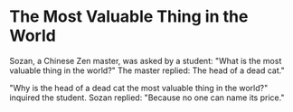 # The Most Valuable Thing in the World

Sozan, a Chinese Zen master, was asked by a student: "What is the most valuable thing in the world?" The master replied: The head of a dead cat."

"Why is the head of a dead cat the most valuable thing in the world?" inquired the student. Sozan replied: "Because no one can name its price."
